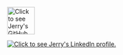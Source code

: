 <a href="https://github.com/jlfosterjr" target="_blank"><img src="https://jlfosterjr.github.io/markdown-portfolio/_includes/GitHub-Mark-64px.jpg" alt="Click to see Jerry's GitHub profile." width="64" height="64" /></a>

<a href="https://www.linkedin.com/in/jlfoster/" target="_blank"><img src="https://content.linkedin.com/content/dam/me/about/LinkedIn_Icon.jpg.original.jpg" alt="Click to see Jerry's LinkedIn profile." /></a>
